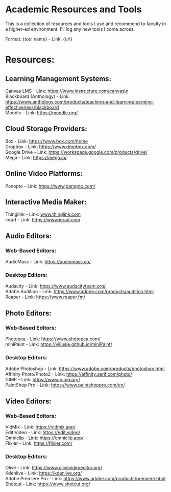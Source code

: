 # Academic Resources and Tools

This is a collection of resources and tools I use and recommend to faculty in a higher-ed environment. I'll log any new tools I come across.

Format: {tool name} - Link: {url}

# Resources:

## Learning Management Systems:

Canvas LMS - Link: https://www.instructure.com/canvas\n<br />
Blackboard (Anthology) - Link: https://www.anthology.com/products/teaching-and-learning/learning-effectiveness/blackboard<br />
Moodle - Link: https://moodle.org/<br />

## Cloud Storage Providers:

Box - Link: https://www.box.com/home<br />
Dropbox - Link: https://www.dropbox.com/<br />
Google Drive - Link: https://workspace.google.com/products/drive/<br />
Mega - Link: https://mega.io/<br />

## Online Video Platforms:

Panopto - Link: https://www.panopto.com/<br />


## Interactive Media Maker: 

Thinglink - Link: www.thinglink.com<br />
iorad - Link: https://www.iorad.com<br />


## Audio Editors:

### Web-Based Editors: 

AudioMass - Link: https://audiomass.co/<br />

### Desktop Editors:
    
Audacity - Link: https://www.audacityteam.org/<br />
Adobe Audition - Link: https://www.adobe.com/products/audition.html<br />
Reaper - Link: https://www.reaper.fm/<br />


## Photo Editors: 

### Web-Based Editors: 

Photopea - Link: https://www.photopea.com/<br />
miniPaint - Link: https://viliusle.github.io/miniPaint/<br />

### Desktop Editors: 

Adobe Photoshop - Link: https://www.adobe.com/products/photoshop.html<br />
Affinity Photo/Photo2 - Link: https://affinity.serif.com/photo/<br />
GIMP - Link: https://www.gimp.org/<br />
PaintShop Pro - Link: https://www.paintshoppro.com/en/<br />


## Video Editors: 

### Web-Based Editors: 

VidMix - Link: https://vidmix.app/<br />
Edit.Video - Link: https://edit.video/<br />
Omniclip - Link: https://omniclip.app/<br />
Flixier - Link: https://flixier.com/<br />

### Desktop Editors: 

Olive - Link: https://www.olivevideoeditor.org/<br />
Kdenlive - Link: https://kdenlive.org/<br />
Adobe Premiere Pro - Link: https://www.adobe.com/products/premiere.html<br />
Shotcut - Link: https://www.shotcut.org/<br />
